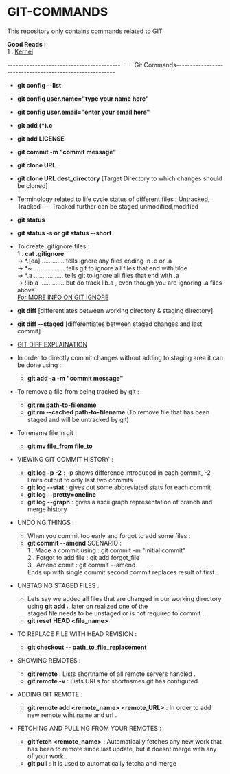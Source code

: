 # GIT-COMMANDS
This repository only contains commands related to GIT

**Good Reads :**<br>
1 . [Kernel](https://mirrors.edge.kernel.org/pub/software/scm/git/docs/gittutorial.html)    

----------------------------------------------Git Commands--------------------------------------------------------
- **git config --list**
- **git config user.name="type your name here"**
- **git config user.email="enter your email here"**
- **git add (*).c**
- **git add LICENSE**
- **git commit -m "commit message"**
- **git clone URL**
- **git clone URL dest_directory** [Target Directory to which changes should be cloned]
- Terminology related to life cycle status of different files : Untracked, Tracked --- Tracked further can be staged,unmodified,modified
- **git status**
- **git status -s or git status --short**
- To create .gitignore files : <br>
    1 . **cat .gitignore**<br>
        -> *.[oa]  ............. tells ignore any files ending in .o or .a<br>
        -> *~ .................. tells git to ignore all files that end with tilde<br>
        -> *.a ................. tells git to ignore all files that end with .a<br>
        -> !lib.a .............. but do track lib.a , even though you are ignoring .a files above<br>
        [For MORE INFO ON GIT IGNORE](https://github.com/github/gitignore)

- **git diff** [differentiates between working directory & staging directory]
- **git diff --staged** [differentiates between staged changes and last commit]
- [GIT DIFF EXPLAINATION](https://stackoverflow.com/questions/3686452/what-are-the-differences-between-these-git-diff-commands/3686507#3686507)
- In order to directly commit changes without adding to staging area it can be done using :
    *   **git add -a -m "commit message"**
- To remove a file from being tracked by git :
    *   **git rm path-to-filename**
    *   **git rm --cached path-to-filename** (To remove file that has been staged and will be untracked by git) 
- To rename file in git :
    * **git mv file_from file_to**
- VIEWING GIT COMMIT HISTORY :
    * **git log -p -2** : -p shows difference introduced in each commit, -2 limits output to only last two commits
    * **git log --stat** : gives out some abbreviated stats for each commit
    * **git log --pretty=oneline**
    * **git log --graph** : gives a ascii graph representation of branch and merge history
- UNDOING THINGS :
    * When you commit too early and forgot to add some files :
    * **git commit --amend**
    SCENARIO :<br> 
    1 . Made a commit using : git commit -m "Initial commit"<br>
    2 . Forgot to add file : git add forgot_file <br>
    3 . Amend comit : git commit --amend <br>
    Ends up with single commit second commit replaces result of first .<br>
- UNSTAGING STAGED FILES :
    * Lets say we added all files that are changed in our working directory using **git add .**, later on realized one of the<br>
    staged file needs to be unstaged or is not required to commit .
    * **git reset HEAD <file_name>** 
- TO REPLACE FILE WITH HEAD REVISION :
    * **git checkout -- path_to_file_replacement**
- SHOWING REMOTES :
    * **git remote**    : Lists shortname of all remote servers handled .
    * **git remote -v** : Lists URLs for shortnsmes git has configured .
- ADDING GIT REMOTE :
    * **git remote add <remote_name> <remote_URL>** : In order to add new remote wiht name and url .
- FETCHING AND PULLING FROM YOUR REMOTES :
    * **git fetch <remote_name>** : Automatically fetches any new work that has been to remote since last update, but it doesnt 
    merge with any of your work .
    * **git pull** : It is used to automatically fetcha and merge
    
    
        
    
    

